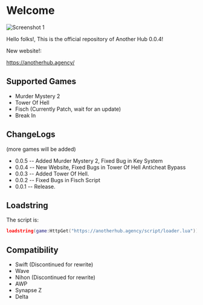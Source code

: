# Welcome
![Screenshot 1](https://i.imgur.com/Cp8WqNT.png)

Hello folks!, This is the official repository of Another Hub 0.0.4!


New website!:

https://anotherhub.agency/

## Supported Games
* Murder Mystery 2
* Tower Of Hell
* Fisch (Currently Patch, wait for an update)
* Break In

## ChangeLogs
(more games will be added)
* 0.0.5 -- Added Murder Mystery 2, Fixed Bug in Key System
* 0.0.4 -- New Website, Fixed Bugs in Tower Of Hell Anticheat Bypass
* 0.0.3 -- Added Tower Of Hell.
* 0.0.2 -- Fixed Bugs in Fisch Script
* 0.0.1 -- Release.

## Loadstring
The script is:
```lua
loadstring(game:HttpGet("https://anotherhub.agency/script/loader.lua"))() 
```
## Compatibility
* Swift (Discontinued for rewrite)
* Wave
* Nihon (Discontinued for rewrite)
* AWP
* Synapse Z
* Delta 


